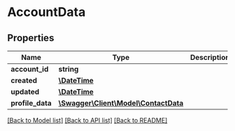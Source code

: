 # AccountData

## Properties
Name | Type | Description | Notes
------------ | ------------- | ------------- | -------------
**account_id** | **string** |  | [optional] 
**created** | [**\DateTime**](\DateTime.md) |  | [optional] 
**updated** | [**\DateTime**](\DateTime.md) |  | [optional] 
**profile_data** | [**\Swagger\Client\Model\ContactData**](ContactData.md) |  | [optional] 

[[Back to Model list]](../README.md#documentation-for-models) [[Back to API list]](../README.md#documentation-for-api-endpoints) [[Back to README]](../README.md)

